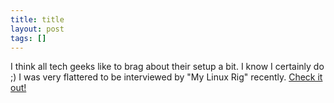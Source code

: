 ```yaml
---
title: title
layout: post
tags: []
---
```



 I think all tech geeks like to brag about their setup a bit. I know I certainly do ;) I was very flattered to be interviewed by "My Linux Rig" recently. [Check it out!](http://www.mylinuxrig.com/post/64783739173/the-linux-setup-dale-hamel-operations-developer)
